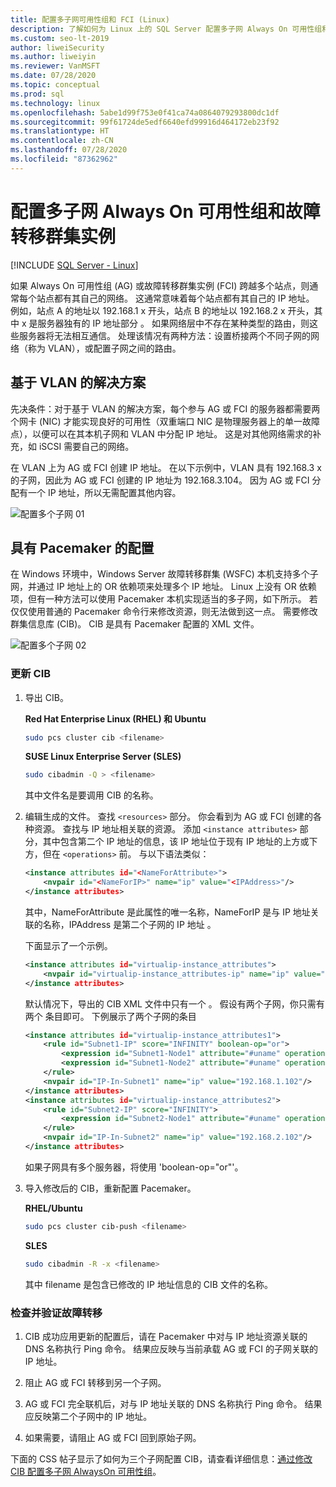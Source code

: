 ```yaml
---
title: 配置多子网可用性组和 FCI (Linux)
description: 了解如何为 Linux 上的 SQL Server 配置多子网 Always On 可用性组和故障转移群集实例 (FCI)。
ms.custom: seo-lt-2019
author: liweiSecurity
ms.author: liweiyin
ms.reviewer: VanMSFT
ms.date: 07/28/2020
ms.topic: conceptual
ms.prod: sql
ms.technology: linux
ms.openlocfilehash: 5abe1d99f753e0f41ca74a0864079293800dc1df
ms.sourcegitcommit: 99f61724de5edf6640efd99916d464172eb23f92
ms.translationtype: HT
ms.contentlocale: zh-CN
ms.lasthandoff: 07/28/2020
ms.locfileid: "87362962"
---
```

# <a name="configure-multiple-subnet-always-on-availability-groups-and-failover-cluster-instances"></a>配置多子网 Always On 可用性组和故障转移群集实例

[!INCLUDE [SQL Server - Linux](../includes/applies-to-version/sql-linux.md)]

如果 Always On 可用性组 (AG) 或故障转移群集实例 (FCI) 跨越多个站点，则通常每个站点都有其自己的网络。 这通常意味着每个站点都有其自己的 IP 地址。 例如，站点 A 的地址以 192.168.1 x 开头，站点 B 的地址以 192.168.2 x 开头，其中 x 是服务器独有的 IP 地址部分  。 如果网络层中不存在某种类型的路由，则这些服务器将无法相互通信。 处理该情况有两种方法：设置桥接两个不同子网的网络（称为 VLAN），或配置子网之间的路由。

## <a name="vlan-based-solution"></a>基于 VLAN 的解决方案
 
先决条件：对于基于 VLAN 的解决方案，每个参与 AG 或 FCI 的服务器都需要两个网卡 (NIC) 才能实现良好的可用性（双重端口 NIC 是物理服务器上的单一故障点），以便可以在其本机子网和 VLAN 中分配 IP 地址。 这是对其他网络需求的补充，如 iSCSI 需要自己的网络。

在 VLAN 上为 AG 或 FCI 创建 IP 地址。 在以下示例中，VLAN 具有 192.168.3 x 的子网，因此为 AG 或 FCI 创建的 IP 地址为 192.168.3.104。 因为 AG 或 FCI 分配有一个 IP 地址，所以无需配置其他内容。

![配置多个子网 01](./media/sql-server-linux-configure-multiple-subnet/image1.png)

## <a name="configuration-with-pacemaker"></a>具有 Pacemaker 的配置

在 Windows 环境中，Windows Server 故障转移群集 (WSFC) 本机支持多个子网，并通过 IP 地址上的 OR 依赖项来处理多个 IP 地址。 Linux 上没有 OR 依赖项，但有一种方法可以使用 Pacemaker 本机实现适当的多子网，如下所示。 若仅仅使用普通的 Pacemaker 命令行来修改资源，则无法做到这一点。 需要修改群集信息库 (CIB)。 CIB 是具有 Pacemaker 配置的 XML 文件。

![配置多个子网 02](./media/sql-server-linux-configure-multiple-subnet/image2.png)

### <a name="update-the-cib"></a>更新 CIB

1. 导出 CIB。

    **Red Hat Enterprise Linux (RHEL) 和 Ubuntu**

    ```bash
    sudo pcs cluster cib <filename>
    ```

    **SUSE Linux Enterprise Server (SLES)**

    ```bash
    sudo cibadmin -Q > <filename>
    ```

    其中文件名是要调用 CIB 的名称。

2. 编辑生成的文件。 查找 `<resources>` 部分。 你会看到为 AG 或 FCI 创建的各种资源。 查找与 IP 地址相关联的资源。 添加 `<instance attributes>` 部分，其中包含第二个 IP 地址的信息，该 IP 地址位于现有 IP 地址的上方或下方，但在 `<operations>` 前。 与以下语法类似：

    ```xml
    <instance attributes id="<NameForAttribute>">
        <nvpair id="<NameForIP>" name="ip" value="<IPAddress>"/>
    </instance attributes>
    ```
    
    其中，NameForAttribute 是此属性的唯一名称，NameForIP 是与 IP 地址关联的名称，IPAddress 是第二个子网的 IP 地址  。
    
    下面显示了一个示例。
    
    ```xml
    <instance attributes id="virtualip-instance_attributes">
        <nvpair id="virtualip-instance_attributes-ip" name="ip" value="192.168.1.102"/>
    </instance attributes>
    ```
    
    默认情况下，导出的 CIB XML 文件中只有一个 <instance/>。 假设有两个子网，你只需有两个 <instance/> 条目即可。
    下例展示了两个子网的条目
    
    ```xml
    <instance attributes id="virtualip-instance_attributes1">
        <rule id="Subnet1-IP" score="INFINITY" boolean-op="or">
            <expression id="Subnet1-Node1" attribute="#uname" operation="eq" value="Node1" />
            <expression id="Subnet1-Node2" attribute="#uname" operation="eq" value="Node2" />
        </rule>
        <nvpair id="IP-In-Subnet1" name="ip" value="192.168.1.102"/>
    </instance attributes>
    <instance attributes id="virtualip-instance_attributes2">
        <rule id="Subnet2-IP" score="INFINITY">
            <expression id="Subnet2-Node1" attribute="#uname" operation="eq" value="Node3" />
        </rule>
        <nvpair id="IP-In-Subnet2" name="ip" value="192.168.2.102"/>
    </instance attributes>
    ```
   
   如果子网具有多个服务器，将使用 'boolean-op="or"'。


3. 导入修改后的 CIB，重新配置 Pacemaker。

    **RHEL/Ubuntu**
    
    ```bash
    sudo pcs cluster cib-push <filename>
    ```

    **SLES**
    
    ```bash
    sudo cibadmin -R -x <filename>
    ```

    其中 filename 是包含已修改的 IP 地址信息的 CIB 文件的名称。

### <a name="check-and-verify-failover"></a>检查并验证故障转移

1. CIB 成功应用更新的配置后，请在 Pacemaker 中对与 IP 地址资源关联的 DNS 名称执行 Ping 命令。 结果应反映与当前承载 AG 或 FCI 的子网关联的 IP 地址。

2. 阻止 AG 或 FCI 转移到另一个子网。

3. AG 或 FCI 完全联机后，对与 IP 地址关联的 DNS 名称执行 Ping 命令。 结果应反映第二个子网中的 IP 地址。

4. 如果需要，请阻止 AG 或 FCI 回到原始子网。

下面的 CSS 帖子显示了如何为三个子网配置 CIB，请查看详细信息：[通过修改 CIB 配置多子网 AlwaysOn 可用性组](https://techcommunity.microsoft.com/t5/sql-server-support/configure-multiple-subnet-alwayson-availability-groups-by/ba-p/1544838)。
